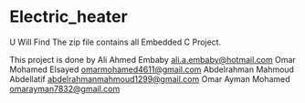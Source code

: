 # Electric_heater

U Will Find The zip file contains all Embedded C Project.

This project is done by
Ali Ahmed Embaby                 ali.a.embaby@hotmail.com
Omar Mohamed Elsayed             omarmohamed4611@gmail.com
Abdelrahman Mahmoud Abdellatif   abdelrahmanmahmoud1299@gmail.com
Omar Ayman Mohamed               omarayman7832@gmail.com            
